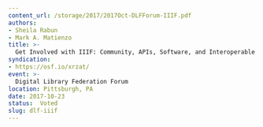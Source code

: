 ```yaml
---
content_url: /storage/2017/2017Oct-DLFForum-IIIF.pdf
authors:
- Sheila Rabun
- Mark A. Matienzo
title: >-
  Get Involved with IIIF: Community, APIs, Software, and Interoperable Digital image Content
syndication:
- https://osf.io/xrzat/
event: >-
  Digital Library Federation Forum
location: Pittsburgh, PA
date: 2017-10-23
status:  Voted
slug: dlf-iiif
---
```

